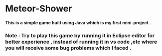 # Meteor-Shower

<h4>This is a simple game built using Java which is my first mini-project .</h4>

<h3>
  Note : Try to play this game by running it in Eclipse editor for better experience , instead of running it in vs code ,etc where you will receive some bug problems which I faced .  
</h3>
